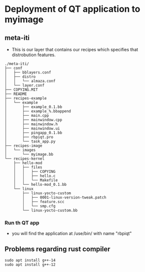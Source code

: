# Deployment of QT application to myimage 
## meta-iti
- This is our layer that contains our recipes which specifies that distrobution features.

```
./meta-iti/
├── conf
│   ├── bblayers.conf
│   ├── distro
│   │   └── almaza.conf
│   └── layer.conf
├── COPYING.MIT
├── README
├── recipes-example
│   └── example
│       ├── example_0.1.bb
│       ├── example_%.bbappend
│       ├── main.cpp
│       ├── mainwindow.cpp
│       ├── mainwindow.h
│       ├── mainwindow.ui
│       ├── pingapp_0.1.bb
│       ├── rbpiqt.pro
│       └── task_app.py
├── recipes-image
│   └── images
│       └── myimage.bb
└── recipes-kernel
    ├── hello-mod
    │   ├── files
    │   │   ├── COPYING
    │   │   ├── hello.c
    │   │   └── Makefile
    │   └── hello-mod_0.1.bb
    └── linux
        ├── linux-yocto-custom
        │   ├── 0001-linux-version-tweak.patch
        │   ├── feature.scc
        │   └── smp.cfg
        └── linux-yocto-custom.bb

```

### Run th QT app
- you will find the application at /use/bin/ with name "rbpiqt"

## Problems regarding rust compiler
```
sudo apt install g++-14
sudo apt install g++-12
```